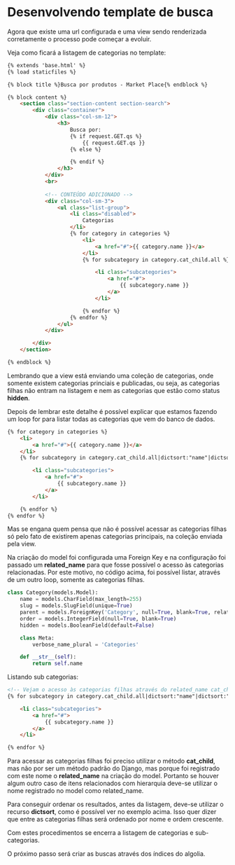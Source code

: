 # Desenvolvendo template de busca

Agora que existe uma url configurada e uma view sendo renderizada corretamente o processo pode começar a evoluir.

Veja como ficará a listagem de categorias no template:

```html
{% extends 'base.html' %}
{% load staticfiles %}

{% block title %}Busca por produtos - Market Place{% endblock %}

{% block content %}
    <section class="section-content section-search">
        <div class="container">
            <div class="col-sm-12">
                <h3>
                    Busca por:
                    {% if request.GET.qs %}
                        {{ request.GET.qs }}
                    {% else %}

                    {% endif %}
                </h3>
            </div>
            <br>
			
			<!-- CONTEÚDO ADICIONADO -->
            <div class="col-sm-3">
                <ul class="list-group">
                    <li class="disabled">
                        Categorias
                    </li>
                    {% for category in categories %}
                        <li>
                            <a href="#">{{ category.name }}</a>
                        </li>
                        {% for subcategory in category.cat_child.all %}

                            <li class="subcategories">
                                <a href="#">
                                    {{ subcategory.name }}
                                </a>
                            </li>

                        {% endfor %}
                    {% endfor %}
                </ul>
            </div>

        </div>
    </section>

{% endblock %}
```

Lembrando que a view está enviando uma coleção de categorias, onde somente existem categorias princiais e publicadas, ou seja, as categorias filhas não entram na listagem e nem as categorias que estão como status **hidden**.

Depois de lembrar este detalhe é possível explicar que estamos fazendo um loop for para listar todas as categorias que vem do banco de dados.

```html
{% for category in categories %}
    <li>
        <a href="#">{{ category.name }}</a>
    </li>
    {% for subcategory in category.cat_child.all|dictsort:"name"|dictsort:"order" %}

        <li class="subcategories">
            <a href="#">
                {{ subcategory.name }}
            </a>
        </li>

    {% endfor %}
{% endfor %}
```

Mas se engana quem pensa que não é possível acessar as categorias filhas só pelo fato de existirem apenas categorias principais, na coleção enviada pela view.

Na criação do model foi configurada uma Foreign Key e na configuração foi passado um **related_name** para que fosse possível o acesso às categorias relacionadas. Por este motivo, no código acima, foi possível listar, através de um outro loop, somente as categorias filhas.

```python
class Category(models.Model):
    name = models.CharField(max_length=255)
    slug = models.SlugField(unique=True)
    parent = models.ForeignKey('Category', null=True, blank=True, related_name='cat_child')
    order = models.IntegerField(null=True, blank=True)
    hidden = models.BooleanField(default=False)

    class Meta:
        verbose_name_plural = 'Categories'

    def __str__(self):
        return self.name
```

Listando sub categorias:

```html
<!-- Vejam o acesso às categorias filhas através do related_name cat_child -->
{% for subcategory in category.cat_child.all|dictsort:"name"|dictsort:"order" %}

    <li class="subcategories">
        <a href="#">
            {{ subcategory.name }}
        </a>
    </li>

{% endfor %}
```

Para acessar as categorias filhas foi preciso utilizar o método **cat\_child**, mas não por ser um método padrão do Django, mas porque foi registrado com este nome o **related_name** na criação do model. Portanto se houver algum outro caso de itens relacionados com hierarquia deve-se utilizar o nome registrado no model como related\_name.

Para conseguir ordenar os resultados, antes da listagem, deve-se utilizar o recurso **dictsort**, como é possível ver no exemplo acima. Isso quer dizer que entre as categorias filhas será ordenado por nome e ordem crescente.

Com estes procedimentos se encerra a listagem de categorias e sub-categorias. 

O próximo passo será criar as buscas através dos índices do algolia.